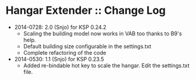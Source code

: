 # Hangar Extender :: Change Log

* 2014-0728: 2.0 (Snjo) for KSP 0.24.2
	+ Scaling the building model now works in VAB too thanks to B9's help.
	+ Default building size configurable in the settings.txt
	+ Complete refactoring of the code 
* 2014-0530: 1.1 (Snjo) for KSP 0.23.5
	+ Added re-bindable hot key to scale the hangar. Edit the settings.txt file.
